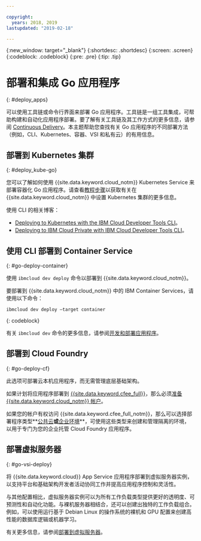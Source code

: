 ```yaml
---

copyright:
  years: 2018, 2019
lastupdated: "2019-02-18"

---
```


{:new_window: target="_blank"}
{:shortdesc: .shortdesc}
{:screen: .screen}
{:codeblock: .codeblock}
{:pre: .pre}
{:tip: .tip}

# 部署和集成 Go 应用程序
{: #deploy_apps}

可以使用工具链或命令行界面来部署 Go 应用程序。工具链是一组工具集成，可帮助构建和自动化应用程序部署。要了解有关工具链及其工作方式的更多信息，请参阅 [Continuous Delivery](/docs/services/ContinuousDelivery/index.html#cd_getting_started)。本主题帮助您查找有关 Go 应用程序的不同部署方法（例如，CLI、Kubernetes、容器、VSI 和私有云）的有用信息。

## 部署到 Kubernetes 集群
{: #deploy_kube-go}

您可以了解如何使用 {{site.data.keyword.cloud_notm}} Kubernetes Service 来部署容器化 Go 应用程序。请查看[教程步骤](/docs/containers/cs_cluster.html#cs_cluster)以获取有关在 {{site.data.keyword.cloud_notm}} 中设置 Kubernetes 集群的更多信息。

使用 CLI 的相关博客：
* [Deploying to Kubernetes with the IBM Cloud Developer Tools CLI](https://www.ibm.com/blogs/bluemix/2017/09/deploying-kubernetes-ibm-cloud-ibm-cloud-developer-tools-cli/)。
* [Deploying to IBM Cloud Private with IBM Cloud Developer Tools CLI](https://www.ibm.com/blogs/bluemix/2017/09/deploying-ibm-cloud-private-ibm-cloud-developer-tools-cli/)。

## 使用 CLI 部署到 Container Service
{: #go-deploy-container}

使用 `ibmcloud dev deploy` 命令以部署到 {{site.data.keyword.cloud_notm}}。 

要部署到 {{site.data.keyword.cloud_notm}} 中的 IBM Container Services，请使用以下命令：
```
ibmcloud dev deploy –target container 
```
{: codeblock}

有关 `ibmcloud dev` 命令的更多信息，请参阅[开发和部署应用程序](/docs/cli/index.html)。

## 部署到 Cloud Foundry
{: #go-deploy-cf}

此选项可部署云本机应用程序，而无需管理底层基础架构。

如果计划将应用程序部署到 [{{site.data.keyword.cfee_full}}](/docs/cloud-foundry/index.html)，那么必须[准备 {{site.data.keyword.cloud_notm}} 帐户](/docs/cloud-foundry/prepare-account.html)。

如果您的帐户有权访问 {{site.data.keyword.cfee_full_notm}}，那么可以选择部署程序类型**[公共云](/docs/cloud-foundry-public/about-cf.html#about-cf)**或**[企业环境](/docs/cloud-foundry-public/cfee.html#cfee)**，可使用这些类型来创建和管理隔离的环境，以用于专门为您的企业托管 Cloud Foundry 应用程序。

## 部署虚拟服务器
{: #go-vsi-deploy}

将 {{site.data.keyword.cloud}} App Service 应用程序部署到虚拟服务器实例，以支持平台和基础架构开发者活动协同工作并提高应用程序控制和灵活性。

与其他配置相比，虚拟服务器实例可以为所有工作负载类型提供更好的透明度、可预测性和自动化功能。与裸机服务器相结合，还可以创建出独特的工作负载组合。例如，可以使用运行基于 Debian Linux 的操作系统的裸机和 GPU 配置来创建高性能的数据库逻辑或机器学习。

有关更多信息，请参阅[部署到虚拟服务器](/docs/apps/vsi-deploy.html#vsi-deploy)。

